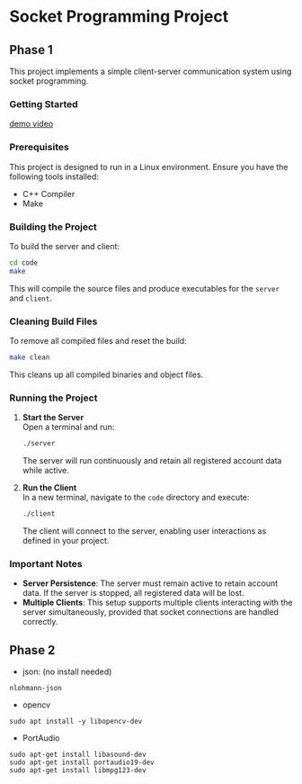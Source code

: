 # Socket Programming Project

## Phase 1

This project implements a simple client-server communication system using socket programming.

### Getting Started

[demo video](https://youtu.be/eVZX76FQUVY)

### Prerequisites
This project is designed to run in a Linux environment. Ensure you have the following tools installed:
- C++ Compiler
- Make

### Building the Project

To build the server and client:

```bash
cd code
make
```

This will compile the source files and produce executables for the `server` and `client`.

### Cleaning Build Files

To remove all compiled files and reset the build:

```bash
make clean
```

This cleans up all compiled binaries and object files.

### Running the Project

1. **Start the Server**  
   Open a terminal and run:

   ```bash
   ./server
   ```

   The server will run continuously and retain all registered account data while active.

2. **Run the Client**  
   In a new terminal, navigate to the `code` directory and execute:

   ```bash
   ./client
   ```

   The client will connect to the server, enabling user interactions as defined in your project.

### Important Notes

- **Server Persistence**: The server must remain active to retain account data. If the server is stopped, all registered data will be lost.
- **Multiple Clients**: This setup supports multiple clients interacting with the server simultaneously, provided that socket connections are handled correctly.

## Phase 2

- json: (no install needed)
```
nlohmann-json
```

- opencv
```
sudo apt install -y libopencv-dev
```

- PortAudio
```
sudo apt-get install libasound-dev
sudo apt-get install portaudio19-dev
sudo apt-get install libmpg123-dev
```
